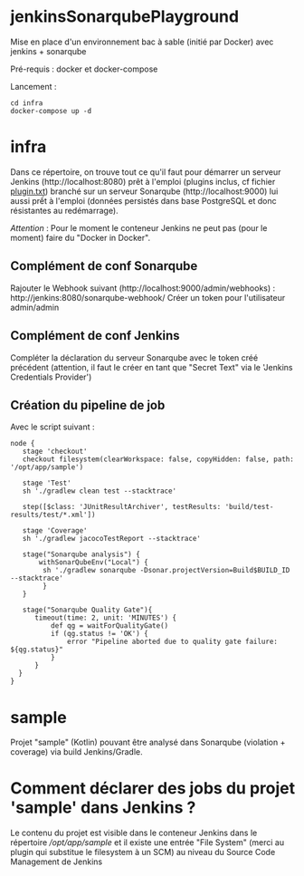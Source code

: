# jenkinsSonarqubePlayground
Mise en place d'un environnement bac à sable (initié par Docker) avec jenkins + sonarqube

Pré-requis : docker et docker-compose

Lancement :
```
cd infra
docker-compose up -d
```

# infra

Dans ce répertoire, on trouve tout ce qu'il faut pour démarrer un serveur Jenkins (http://localhost:8080) prêt à l'emploi (plugins inclus, cf fichier [plugin.txt](https://github.com/viareport/jenkinsSonarqubePlayground/blob/master/infra/jenkins/plugins.txt)) branché sur un serveur Sonarqube (http://localhost:9000) lui aussi prết à l'emploi (données persistés dans base PostgreSQL et donc résistantes au redémarrage).

*Attention* : Pour le moment le conteneur Jenkins ne peut pas (pour le moment) faire du "Docker in Docker".

## Complément de conf Sonarqube

Rajouter le Webhook suivant (http://localhost:9000/admin/webhooks) : http://jenkins:8080/sonarqube-webhook/	
Créer un token pour l'utilisateur admin/admin

## Complément de conf Jenkins

Compléter la déclaration du serveur Sonarqube avec le token créé précédent (attention, il faut le créer en tant que "Secret Text" via le 'Jenkins Credentials Provider')

## Création du pipeline de job

Avec le script suivant :
```
node {
   stage 'checkout'
   checkout filesystem(clearWorkspace: false, copyHidden: false, path: '/opt/app/sample')
   
   stage 'Test'
   sh './gradlew clean test --stacktrace'
   
   step([$class: 'JUnitResultArchiver', testResults: 'build/test-results/test/*.xml'])
   
   stage 'Coverage'
   sh './gradlew jacocoTestReport --stacktrace'
   
   stage("Sonarqube analysis") {
       withSonarQubeEnv("Local") {
        sh './gradlew sonarqube -Dsonar.projectVersion=Build$BUILD_ID --stacktrace'
        }
   }
   
   stage("Sonarqube Quality Gate"){
      timeout(time: 2, unit: 'MINUTES') {
          def qg = waitForQualityGate()
          if (qg.status != 'OK') {
              error "Pipeline aborted due to quality gate failure: ${qg.status}"
          }
      }
  }      
}
```

# sample

Projet "sample" (Kotlin) pouvant être analysé dans Sonarqube (violation + coverage) via build Jenkins/Gradle.

# Comment déclarer des jobs du projet 'sample' dans Jenkins ?

Le contenu du projet est visible dans le conteneur Jenkins dans le répertoire */opt/app/sample* et il existe une entrée "File System" (merci au plugin qui substitue le filesystem à un SCM) au niveau du Source Code Management de Jenkins



